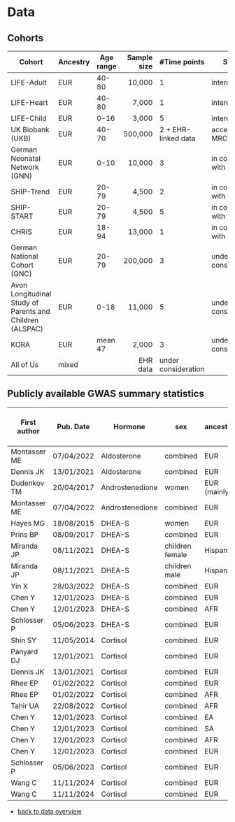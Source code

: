 # Data 

## Cohorts

| Cohort | Ancestry | Age range | Sample size | #Time points | Status | Link | 
| ------ | --------- | --------- | -----------:| ------------ | ------ | ---- |
| LIFE-Adult | EUR | 40-80 | 10,000 | 1 | interested | [PMID: 35640047](https://academic.oup.com/ije/article-lookup/doi/10.1093/ije/dyac114) |
| LIFE-Heart | EUR | 40-80 | 7,000 | 1 | interested | [PMID: 32747942](https://academic.oup.com/ije/article-lookup/doi/10.1093/ije/dyaa075) |
| LIFE-Child | EUR | 0-16 | 3,000 | 5 | interested | [PMID: 28144813](https://link.springer.com/article/10.1007/s10654-016-0216-9) |
| UK Biobank (UKB) | EUR | 40-70 | 500,000 | 2 + EHR-linked data | access via MRC BSU | [website](https://ukbiobank.ac.uk) |
| German Neonatal Network (GNN) | EUR | 0-10 | 10,000|  3 | in contact with PI | [PMID: 31248963](https://fn.bmj.com/content/105/2/190) | 
| SHIP-Trend | EUR | 20-79 | 4,500 | 2 | in contact with PI | [DOI: 10.1093/ije/dyac034](https://doi.org/10.1093/ije/dyac034) |
| SHIP-START | EUR | 20-79 | 4,500 | 5 | in contact with PI | [DOI: 10.1093/ije/dyac034](https://doi.org/10.1093/ije/dyac034) |
| CHRIS | EUR | 18-94 | 13,000 | 1| in contact with PI | [DOI: 10.1093/ije/dyaf064](https://doi.org/10.1093/ije/dyaf064) | 
| German National Cohort (GNC) | EUR | 20-79 | 200,000| 3 | under consideration | [PMID: 36260190](https://link.springer.com/article/10.1007/s10654-022-00890-5) | 
| Avon Longitudinal Study of Parents and Children (ALSPAC) | EUR | 0-18 | 11,000| 5 | under consideration | [DOI: 10.1093/ije/dys064](https://doi.org/10.1093/ije/dys064) | 
| KORA | EUR | mean 47 | 2,000| 3 | under consideration | [paper](https://journals.plos.org/plosone/article?id=10.1371/journal.pone.0300966) | 
| All of Us | mixed | | EHR data | under consideration | |

## Publicly available GWAS summary statistics

| First author | Pub. Date | Hormone | sex | ancestry | Sample size |	Full summary statistics available? |
| ------------ | --------- | ------- | --- | -------- | -----------:| ---------------------------------- |
| Montasser ME | 07/04/2022 | Aldosterone	 | combined	 | EUR	 | 1497 | 	F |
| Dennis JK	 | 13/01/2021	 | Aldosterone	 | combined	 | EUR	 | 1128	 | F |
| Dudenkov TM	 | 20/04/2017	 | Androstenedione	 | women	 | EUR (mainly)	 | 774	 | F |
| Montasser ME	 | 07/04/2022	 | Androstenedione	 | combined	 | EUR	 | 1497	 | F |
| Hayes MG	 | 18/08/2015	 | DHEA-S	 | women	 | EUR	 | 3005	 | F |
| Prins BP	 | 08/09/2017	 | DHEA-S	 | combined	 | EUR	 | 35633	 | T |
| Miranda JP	 | 08/11/2021	 | DHEA-S	 | children female	 | Hispanic	 | 390	 | T |
| Miranda JP	 | 08/11/2021	 | DHEA-S	 | children male	 | Hispanic	 | 398	 | T |
| Yin X	 | 28/03/2022	 | DHEA-S	 | combined	 | EUR	 | 6136	 | F |
| Chen Y	 | 12/01/2023	 | DHEA-S	 | combined	 | EUR	 | 8228	 | T |
| Chen Y	 | 12/01/2023	 | DHEA-S	 | combined	 | AFR	 | 60	 | T |
| Schlosser P	 | 05/06/2023	 | DHEA-S	 | combined	 | EUR	 | 4958	 | T |
| Shin SY	 | 11/05/2014	 | Cortisol	 | combined	 | EUR	 | 7795	 | T |
| Panyard DJ	 | 12/01/2021	 | Cortisol	 | combined	 | EUR	 | 291	 | T |
| Dennis JK	 | 13/01/2021	 | Cortisol	 | combined	 | EUR	 | 6442	 | T |
| Rhee EP	 | 01/02/2022	 | Cortisol	 | combined	 | EUR	 | 822	 | T |
| Rhee EP	 | 01/02/2022	 | Cortisol	 | combined	 | AFR	 | 687	 | T |
| Tahir UA	 | 22/08/2022	 | Cortisol	 | combined	 | AFR	 | 2466	 | T |
| Chen Y	 | 12/01/2023	 | Cortisol	 | combined	 | EA	 | 104	 | T |
| Chen Y	 | 12/01/2023	 | Cortisol	 | combined	 | SA	 | 108	 | T |
| Chen Y	 | 12/01/2023	 | Cortisol	 | combined	 | AFR	 | 59	 | T |
| Chen Y	 | 12/01/2023	 | Cortisol	 | combined	 | EUR	 | 8193	 | T |
| Schlosser P	 | 05/06/2023	 | Cortisol	 | combined	 | EUR	 | 4800	 | T |
| Wang C	 | 11/11/2024	 | Cortisol	 | combined	 | EUR	 | 1016	 | T |
| Wang C	 | 11/11/2024	 | Cortisol	 | combined	 | EUR	 | 2602	 | T |


- [back to data overview](./)
